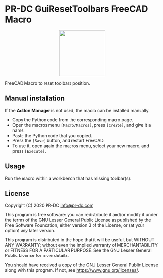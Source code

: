 # PR-DC GuiResetToolbars FreeCAD Macro

<p align="center">
  <img src="https://pr-dc.com/web/img/github/GuiResetToolbars.svg" width="150">
</p>

FreeCAD Macro to reset toolbars position.

## Manual installation
If the **Addon Manager** is not used, the macro can be installed manually.

* Copy the Python code from the corresponding macro page.
* Open the macros menu `[Macro/Macros]`, press `[Create]`, and give it a name.
* Paste the Python code that you copied.
* Press the `[Save]` button, and restart FreeCAD.
* To use it, open again the macros menu, select your new macro, and press `[Execute]`.

## Usage

Run the macro within a workbench that has missing toolbar(s).

## License
Copyright (C) 2020 PR-DC <info@pr-dc.com>

This program is free software: you can redistribute it and/or modify
it under the terms of the GNU Lesser General Public License as 
published by the Free Software Foundation, either version 3 of the 
License, or (at your option) any later version.

This program is distributed in the hope that it will be useful,
but WITHOUT ANY WARRANTY; without even the implied warranty of
MERCHANTABILITY or FITNESS FOR A PARTICULAR PURPOSE.  See the
GNU Lesser General Public License for more details.

You should have received a copy of the GNU Lesser General Public License
along with this program.  If not, see <https://www.gnu.org/licenses/>.
